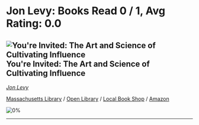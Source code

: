 # Jon Levy:  Books Read 0 / 1, Avg Rating: 0.0 

## ![You're Invited: The Art and Science of Cultivating Influence](https://covers.openlibrary.org/b/isbn/9780063030978-M.jpg) You're Invited: The Art and Science of Cultivating Influence
*[Jon Levy](../authors/JonLevy)*

[Massachusetts Library](https://library.minlib.net/search/i=9780063030978) / [Open Library](https://openlibrary.org/isbn/9780063030978) / [Local Book Shop](https://bookshop.org/book/9780063030978) / [Amazon](https://smile.amazon.com/dp/0063030977)

![0%](https://progress-bar.dev/0) 



---

